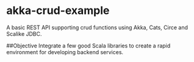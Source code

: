 # akka-crud-example
A basic REST API supporting crud functions using Akka, Cats, Circe and Scalike JDBC.

##Objective
Integrate a few good Scala libraries to create a rapid environment for developing backend services. 

